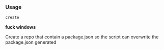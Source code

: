 ### Usage

```sh
create
```

**fuck windows**

Create a repo that contain a package.json so the script can overwrite the package.json generated
